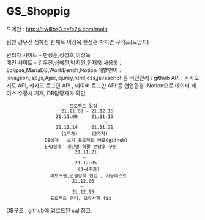 # GS_Shoppig
도메인 : http://itwillbs3.cafe24.com/main

팀원
강우진 심혜진 한재욱 이성욱 한정훈 박지연 규석쓰(도망자)

관리자 사이트 - 한정훈,정성호,이성욱  
메인 사이트 - 강우진,심혜진,박지연,한재욱
사용툴 : Eclipse,MariaDB,WorkBench,Notion
개발언어 : java,json,jsp,js,Ajax,jqurey,html,css,javascript 등
버전관리 : github
API : 카카오지도 API, 카카오 로그인 API , 네이버 로그인 API 등
협업환경 :Notion으로 데이터 베이스 수정시 기재, DB담당자가 확인 


                           프로젝트 일정 
                        21.11.08 ~ 21.12.15
                      21.11.09     21.11.15             
                           ~            ~
                      21.11.14     21.11.21
                        (1주차)     (2주차)
                  DB설계   초기 프로젝트 배포(github)
                  ERD설계  개인별 역활 분담후 구현
                             21.11.21
                                ~
                             21.12.05
                              (3~4주차)
                    파트구현,연결항목 협업 , 기능테스트
                            21.12.06 
                               ~
                            21.12.15 
                    프로젝트 준비, 오류사항 fix


DB구조 : github에 업로드된 sql 참고
